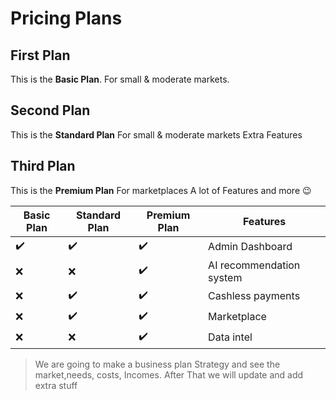 # Pricing Plans

## First Plan

This is the **Basic Plan**.
For small & moderate markets.

## Second Plan

This is the **Standard Plan**
For small & moderate markets
Extra Features

## Third Plan

This is the **Premium Plan**
For marketplaces
A lot of Features and more :wink:

| Basic Plan | Standard Plan | Premium Plan | Features                 |
| ---------- | ------------- | ------------ | ------------------------ |
| :heavy_check_mark: | :heavy_check_mark: | :heavy_check_mark: | Admin Dashboard
| :x: | :x: | :heavy_check_mark: | AI recommendation system
| :x: | :heavy_check_mark: | :heavy_check_mark: | Cashless payments
| :x: | :heavy_check_mark: | :heavy_check_mark: | Marketplace
| :x: | :x: | :heavy_check_mark: | Data intel

> We are going to make a business plan Strategy
> and see the market,needs, costs, Incomes.
> After That we will update and add extra stuff
